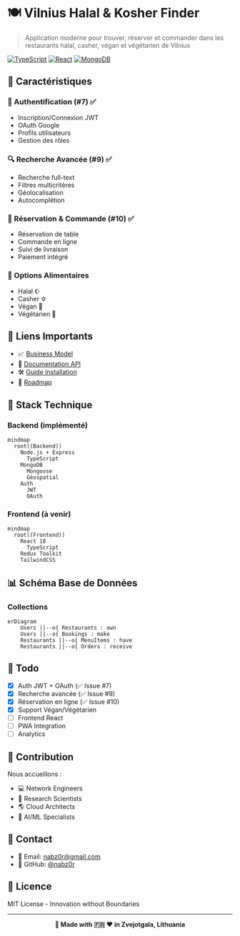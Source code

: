 # 🍽️ Vilnius Halal & Kosher Finder

> Application moderne pour trouver, réserver et commander dans les restaurants halal, casher, végan et végétarien de Vilnius

[![TypeScript](https://img.shields.io/badge/TypeScript-007ACC?style=for-the-badge&logo=typescript&logoColor=white)](#)
[![React](https://img.shields.io/badge/React-20232A?style=for-the-badge&logo=react&logoColor=61DAFB)](#)
[![MongoDB](https://img.shields.io/badge/MongoDB-4EA94B?style=for-the-badge&logo=mongodb&logoColor=white)](#)

## 🌟 Caractéristiques

### 🔐 Authentification (#7) ✅
- Inscription/Connexion JWT
- OAuth Google
- Profils utilisateurs
- Gestion des rôles

### 🔍 Recherche Avancée (#9) ✅
- Recherche full-text
- Filtres multicritères
- Géolocalisation
- Autocomplétion

### 📱 Réservation & Commande (#10) ✅
- Réservation de table
- Commande en ligne
- Suivi de livraison
- Paiement intégré

### 🥗 Options Alimentaires
- Halal ☪️
- Casher ✡️
- Végan 🌱
- Végétarien 🥬

## 📙 Liens Importants
- 📈 [Business Model](docs/BUSINESS_MODEL.md)
- 📝 [Documentation API](docs/API.md)
- 🛠️ [Guide Installation](docs/INSTALL.md)
- 📗 [Roadmap](ROADMAP.md)

## 🔧 Stack Technique

### Backend (implémenté)
```mermaid
mindmap
  root((Backend))
    Node.js + Express
      TypeScript
    MongoDB
      Mongoose
      Géospatial
    Auth
      JWT
      OAuth
```

### Frontend (à venir)
```mermaid
mindmap
  root((Frontend))
    React 18
      TypeScript
    Redux Toolkit
    TailwindCSS
```

## 📊 Schéma Base de Données

### Collections
```mermaid
erDiagram
    Users ||--o{ Restaurants : own
    Users ||--o{ Bookings : make
    Restaurants ||--o{ MenuItems : have
    Restaurants ||--o{ Orders : receive
```

## 📝 Todo
- [x] Auth JWT + OAuth (✅ Issue #7)
- [x] Recherche avancée (✅ Issue #9)
- [x] Réservation en ligne (✅ Issue #10)
- [x] Support Végan/Végétarien
- [ ] Frontend React
- [ ] PWA Integration
- [ ] Analytics

## 🤝 Contribution

Nous accueillons :
- 💻 Network Engineers
- 👀 Research Scientists  
- 🌎 Cloud Architects
- 🤖 AI/ML Specialists

## 📱 Contact

- 📧 Email: nabz0r@gmail.com
- 🐙 GitHub: [@nabz0r](https://github.com/nabz0r)

## 📄 Licence

MIT License - Innovation without Boundaries

---

<div align="center">

**🚀 Made with 🇫🇷 ❤️ in Zvejotgala, Lithuania**

</div>
